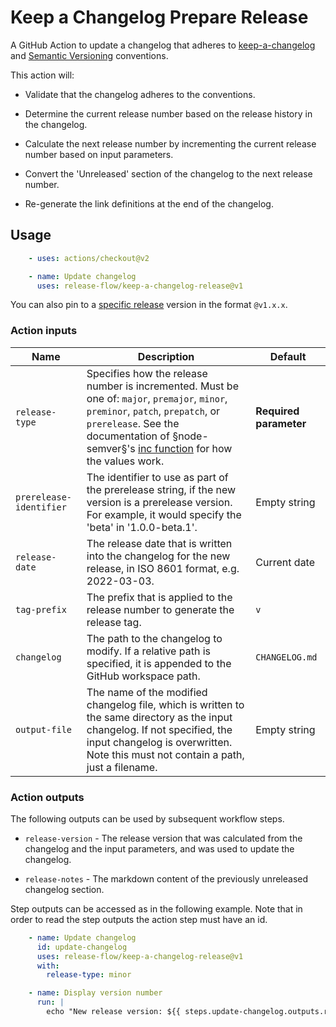# Keep a Changelog Prepare Release

A GitHub Action to update a changelog that adheres to [keep-a-changelog](https://keepachangelog.com/en/1.0.0/) and
[Semantic Versioning](https://semver.org/) conventions.

This action will:

- Validate that the changelog adheres to the conventions.

- Determine the current release number based on the release history in the changelog.

- Calculate the next release number by incrementing the current release number based on input parameters.

- Convert the 'Unreleased' section of the changelog to the next release number.

- Re-generate the link definitions at the end of the changelog.

## Usage

```yml
    - uses: actions/checkout@v2

    - name: Update changelog
      uses: release-flow/keep-a-changelog-release@v1
```

You can also pin to a [specific release](https://github.com/release-flow/keep-a-changelog-release/releases) version in
the format `@v1.x.x`.

### Action inputs

| Name | Description | Default |
| --- | --- | --- |
| `release-type` | Specifies how the release number is incremented. Must be one of: `major`, `premajor`, `minor`, `preminor`, `patch`, `prepatch`, or `prerelease`. See the documentation of §node-semver§'s [inc function](https://github.com/npm/node-semver#functions) for how the values work. | **Required parameter** |
| `prerelease-identifier` | The identifier to use as part of the prerelease string, if the new version is a prerelease version. For example, it would specify the 'beta' in '1.0.0-beta.1'. | Empty string |
| `release-date` | The release date that is written into the changelog for the new release, in ISO 8601 format, e.g. 2022-03-03. | Current date |
| `tag-prefix` | The prefix that is applied to the release number to generate the release tag. | `v` |
| `changelog` | The path to the changelog to modify. If a relative path is specified, it is appended to the GitHub workspace path. | `CHANGELOG.md` |
| `output-file` | The name of the modified changelog file, which is written to the same directory as the input changelog. If not specified, the input changelog is overwritten. Note this must not contain a path, just a filename. | Empty string |

### Action outputs

The following outputs can be used by subsequent workflow steps.

- `release-version` - The release version that was calculated from the changelog and the input parameters, and was used
      to update the changelog.

- `release-notes` - The markdown content of the previously unreleased changelog section.

Step outputs can be accessed as in the following example. Note that in order to read the step outputs the action step
must have an id.

```yml
    - name: Update changelog
      id: update-changelog
      uses: release-flow/keep-a-changelog-release@v1
      with:
        release-type: minor

    - name: Display version number
      run: |
        echo "New release version: ${{ steps.update-changelog.outputs.release-version }}"
```
